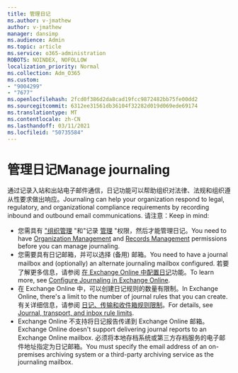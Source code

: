 ```yaml
---
title: 管理日记
ms.author: v-jmathew
author: v-jmathew
manager: dansimp
ms.audience: Admin
ms.topic: article
ms.service: o365-administration
ROBOTS: NOINDEX, NOFOLLOW
localization_priority: Normal
ms.collection: Adm_O365
ms.custom:
- "9004299"
- "7677"
ms.openlocfilehash: 2fcd0f386d2da8cad19fcc9872482bb75fe00dd2
ms.sourcegitcommit: 6312ee31561db36104f32282d019d069ede69174
ms.translationtype: MT
ms.contentlocale: zh-CN
ms.lasthandoff: 03/11/2021
ms.locfileid: "50735584"
---
```

# <a name="manage-journaling"></a><span data-ttu-id="6a2a9-102">管理日记</span><span class="sxs-lookup"><span data-stu-id="6a2a9-102">Manage journaling</span></span>

<span data-ttu-id="6a2a9-103">通过记录入站和出站电子邮件通信，日记功能可以帮助组织对法律、法规和组织遵从性要求做出响应。</span><span class="sxs-lookup"><span data-stu-id="6a2a9-103">Journaling can help your organization respond to legal, regulatory, and organizational compliance requirements by recording inbound and outbound email communications.</span></span> <span data-ttu-id="6a2a9-104">请注意：</span><span class="sxs-lookup"><span data-stu-id="6a2a9-104">Keep in mind:</span></span>

* <span data-ttu-id="6a2a9-105">您需具有 ["组织管理](https://go.microsoft.com/fwlink/?linkid=2115259) "和"记录 [管理](https://go.microsoft.com/fwlink/?linkid=2115469) "权限，然后才能管理日记。</span><span class="sxs-lookup"><span data-stu-id="6a2a9-105">You need to have [Organization Management](https://go.microsoft.com/fwlink/?linkid=2115259) and [Records Management](https://go.microsoft.com/fwlink/?linkid=2115469) permissions before you can manage journaling.</span></span>
* <span data-ttu-id="6a2a9-106">您需要具有日记邮箱，并可以选择 (备用) 邮箱。</span><span class="sxs-lookup"><span data-stu-id="6a2a9-106">You need to have a journal mailbox and (optionally) an alternate journaling mailbox configured.</span></span> <span data-ttu-id="6a2a9-107">若要了解更多信息，请参阅 [在 Exchange Online 中配置日记](https://go.microsoft.com/fwlink/?linkid=2115260)功能。</span><span class="sxs-lookup"><span data-stu-id="6a2a9-107">To learn more, see [Configure Journaling in Exchange Online](https://go.microsoft.com/fwlink/?linkid=2115260).</span></span>
* <span data-ttu-id="6a2a9-108">在 Exchange Online 中，可以创建日记规则的数量有限制。</span><span class="sxs-lookup"><span data-stu-id="6a2a9-108">In Exchange Online, there's a limit to the number of journal rules that you can create.</span></span> <span data-ttu-id="6a2a9-109">有关详细信息，请参阅 [日记、传输和收件箱规则限制](https://go.microsoft.com/fwlink/?linkid=2115261)。</span><span class="sxs-lookup"><span data-stu-id="6a2a9-109">For details, see [Journal, transport, and inbox rule limits](https://go.microsoft.com/fwlink/?linkid=2115261).</span></span>
* <span data-ttu-id="6a2a9-110">Exchange Online 不支持将日记报告传递到 Exchange Online 邮箱。</span><span class="sxs-lookup"><span data-stu-id="6a2a9-110">Exchange Online doesn't support delivering journal reports to an Exchange Online mailbox.</span></span> <span data-ttu-id="6a2a9-111">必须将本地存档系统或第三方存档服务的电子邮件地址指定为日记邮箱。</span><span class="sxs-lookup"><span data-stu-id="6a2a9-111">You must specify the email address of an on-premises archiving system or a third-party archiving service as the journaling mailbox.</span></span>
